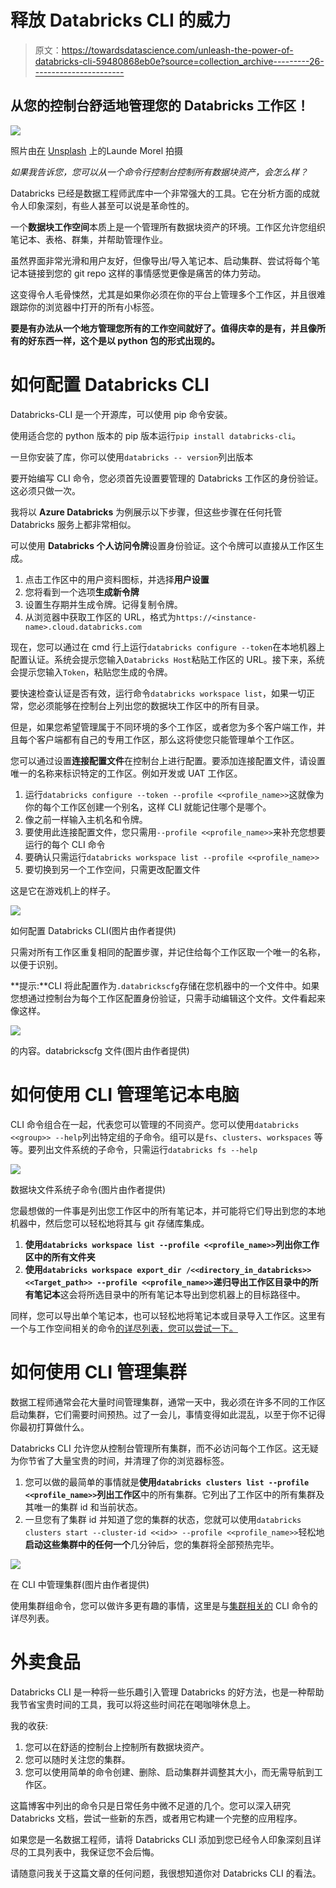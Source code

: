 # 释放 Databricks CLI 的威力

> 原文：<https://towardsdatascience.com/unleash-the-power-of-databricks-cli-59480868eb0e?source=collection_archive---------26----------------------->

## 从您的控制台舒适地管理您的 Databricks 工作区！

![](img/bbcd06756af05bf15b22fe00f805524b.png)

照片由[在](https://unsplash.com/@laundemrl?utm_source=unsplash&utm_medium=referral&utm_content=creditCopyText) [Unsplash](https://unsplash.com/?utm_source=unsplash&utm_medium=referral&utm_content=creditCopyText) 上的Launde Morel 拍摄

*如果我告诉您，您可以从一个命令行控制台控制所有数据块资产，会怎么样？*

Databricks 已经是数据工程师武库中一个非常强大的工具。它在分析方面的成就令人印象深刻，有些人甚至可以说是革命性的。

一个**数据块工作空间**本质上是一个管理所有数据块资产的环境。工作区允许您组织笔记本、表格、群集，并帮助管理作业。

虽然界面非常光滑和用户友好，但像导出/导入笔记本、启动集群、尝试将每个笔记本链接到您的 git repo 这样的事情感觉更像是痛苦的体力劳动。

这变得令人毛骨悚然，尤其是如果你必须在你的平台上管理多个工作区，并且很难跟踪你的浏览器中打开的所有小标签。

**要是有办法从一个地方管理您所有的工作空间就好了。值得庆幸的是有，并且像所有的好东西一样，这个是以 python 包的形式出现的。**

# 如何配置 Databricks CLI

Databricks-CLI 是一个开源库，可以使用 pip 命令安装。

使用适合您的 python 版本的 pip 版本运行`pip install databricks-cli`。

一旦你安装了库，你可以使用`databricks -- version`列出版本

要开始编写 CLI 命令，您必须首先设置要管理的 Databricks 工作区的身份验证。这必须只做一次。

我将以 **Azure Databricks** 为例展示以下步骤，但这些步骤在任何托管 Databricks 服务上都非常相似。

可以使用 **Databricks 个人访问令牌**设置身份验证。这个令牌可以直接从工作区生成。

1.  点击工作区中的用户资料图标，并选择**用户设置**
2.  您将看到一个选项**生成新令牌**
3.  设置生存期并生成令牌。记得复制令牌。
4.  从浏览器中获取工作区的 URL，格式为`https://<instance-name>.cloud.databricks.com`

现在，您可以通过在 cmd 行上运行`databricks configure --token`在本地机器上配置认证。系统会提示您输入`Databricks Host`粘贴工作区的 URL。接下来，系统会提示您输入`Token`，粘贴您生成的令牌。

要快速检查认证是否有效，运行命令`databricks workspace list`，如果一切正常，您必须能够在控制台上列出您的数据块工作区中的所有目录。

但是，如果您希望管理属于不同环境的多个工作区，或者您为多个客户端工作，并且每个客户端都有自己的专用工作区，那么这将使您只能管理单个工作区。

您可以通过设置**连接配置文件**在控制台上进行配置。要添加连接配置文件，请设置唯一的名称来标识特定的工作区。例如开发或 UAT 工作区。

1.  运行`databricks configure --token --profile <<profile_name>>`这就像为你的每个工作区创建一个别名，这样 CLI 就能记住哪个是哪个。
2.  像之前一样输入主机名和令牌。
3.  要使用此连接配置文件，您只需用`--profile <<profile_name>>`来补充您想要运行的每个 CLI 命令
4.  要确认只需运行`databricks workspace list --profile <<profile_name>>`
5.  要切换到另一个工作空间，只需更改配置文件

这是它在游戏机上的样子。

![](img/66958e6b75ce0d131fb67922d687ddcd.png)

如何配置 Databricks CLI(图片由作者提供)

只需对所有工作区重复相同的配置步骤，并记住给每个工作区取一个唯一的名称，以便于识别。

**提示:**CLI 将此配置作为`.databrickscfg`存储在您机器中的一个文件中。如果您想通过控制台为每个工作区配置身份验证，只需手动编辑这个文件。文件看起来像这样。

![](img/befae3dbc7223c3fdad78d8afee9adc4.png)

的内容。databrickscfg 文件(图片由作者提供)

# 如何使用 CLI 管理笔记本电脑

CLI 命令组合在一起，代表您可以管理的不同资产。您可以使用`databricks <<group>> --help`列出特定组的子命令。组可以是`fs`、`clusters`、`workspaces` 等等。要列出文件系统的子命令，只需运行`databricks fs --help`

![](img/8c2414cc1d7f682bf67102eee2dedc22.png)

数据块文件系统子命令(图片由作者提供)

您最想做的一件事是列出您工作区中的所有笔记本，并可能将它们导出到您的本地机器中，然后您可以轻松地将其与 git 存储库集成。

1.  **使用`databricks workspace list --profile <<profile_name>>`列出你工作区中的所有文件夹**
2.  **使用`databricks workspace export_dir /<<directory_in_databricks>> <<Target_path>> --profile <<profile_name>>`递归导出工作区目录中的所有笔记本**这会将所选目录中的所有笔记本导出到您机器上的目标路径中。

同样，您可以导出单个笔记本，也可以轻松地将笔记本或目录导入工作区。这里有一个与工作空间相关的命令[的详尽列表，您可以尝试一下。](https://docs.databricks.com/dev-tools/cli/workspace-cli.html)

# 如何使用 CLI 管理集群

数据工程师通常会花大量时间管理集群，通常一天中，我必须在许多不同的工作区启动集群，它们需要时间预热。过了一会儿，事情变得如此混乱，以至于你不记得你最初打算做什么。

Databricks CLI 允许您从控制台管理所有集群，而不必访问每个工作区。这无疑为你节省了大量宝贵的时间，并清理了你的浏览器标签。

1.  您可以做的最简单的事情就是**使用`databricks clusters list --profile <<profile_name>>`列出工作区**中的所有集群。它列出了工作区中的所有集群及其唯一的集群 id 和当前状态。
2.  一旦您有了集群 id 并知道了您的集群的状态，您就可以使用`databricks clusters start --cluster-id <<id>> --profile <<profile_name>>`轻松地**启动这些集群中的任何一个**几分钟后，您的集群将全部预热完毕。

![](img/94fc8be33ffd116f2a043bb4aee2f6f5.png)

在 CLI 中管理集群(图片由作者提供)

使用集群组命令，您可以做许多更有趣的事情，这里是与[集群相关的](https://docs.databricks.com/dev-tools/cli/clusters-cli.html) CLI 命令的详尽列表。

# 外卖食品

Databricks CLI 是一种将一些乐趣引入管理 Databricks 的好方法，也是一种帮助我节省宝贵时间的工具，我可以将这些时间花在喝咖啡休息上。

我的收获:

1.  您可以在舒适的控制台上控制所有数据块资产。
2.  您可以随时关注您的集群。
3.  您可以使用简单的命令创建、删除、启动集群并调整其大小，而无需导航到工作区。

这篇博客中列出的命令只是日常任务中微不足道的几个。您可以深入研究 Databricks 文档，尝试一些新的东西，或者用它构建一个完整的应用程序。

如果您是一名数据工程师，请将 Databricks CLI 添加到您已经令人印象深刻且详尽的工具列表中，我保证您不会后悔。

请随意问我关于这篇文章的任何问题，我很想知道你对 Databricks CLI 的看法。